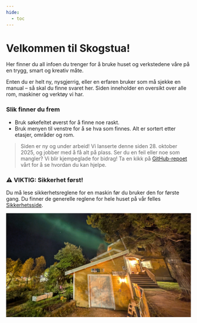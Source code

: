 ```yaml
---
hide:
  - toc
---
```


# Velkommen til Skogstua!

Her finner du all infoen du trenger for å bruke huset og verkstedene våre på en trygg, smart og kreativ måte.

Enten du er helt ny, nysgjerrig, eller en erfaren bruker som må sjekke en manual – så skal du finne svaret her. Siden inneholder en oversikt over alle rom, maskiner og verktøy vi har.

### Slik finner du frem
- Bruk søkefeltet øverst for å finne noe raskt.
- Bruk menyen til venstre for å se hva som finnes. Alt er sortert etter etasjer, områder og rom.

>Siden er ny og under arbeid!
>Vi lanserte denne siden 28. oktober 2025, og jobber med å få alt på plass. Ser du en feil eller noe som mangler? Vi blir kjempeglade for bidrag! Ta en kikk på [GitHub-repoet](https://github.com/Tromsoskapere/mkdocs-skogstua) vårt for å se hvordan du kan hjelpe.


### ⚠️ VIKTIG: Sikkerhet først!
Du må lese sikkerhetsreglene for en maskin før du bruker den for første gang. Du finner de generelle reglene for hele huset på vår felles [Sikkerhetsside](sikkerhet.md).

![Nordlys over Skogstua](skogstua_natt.jpg "Skogstua fellesverksted")




